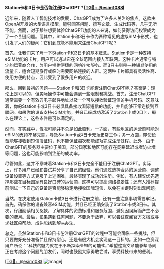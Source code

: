 **Station卡和3日卡是否能注册ChatGPT？[[TG💪+ @esim1088](https://t.me/s/esim1088)]**

近年来，随着人工智能技术的发展，ChatGPT成为了许多人关注的焦点。这款由OpenAI开发的大型语言模型，能够回答问题、撰写文章、生成代码等，几乎无所不能。然而，对于那些想要体验ChatGPT功能的人来说，如何获得访问权限成为了一个关键问题。而其中，Station卡和3日卡作为两种常见的虚拟SIM卡形式，也引发了人们的疑问：它们到底能不能用来注册ChatGPT呢？

首先，让我们来了解一下Station卡和3日卡的基本概念。Station卡是一种支持eSIM功能的卡片，用户可以通过它在全球范围内接入互联网。这种卡片通常与特定的运营商合作，为用户提供便捷的网络连接服务。而3日卡则是一种短期使用的流量卡，适合短期旅行或临时需要网络连接的人群。这两种卡片都具有灵活性高、使用方便的特点，因此受到了很多用户的欢迎。

那么，回到最初的问题——Station卡和3日卡能否注册ChatGPT呢？答案是：理论上是可以的，但实际操作中可能会遇到一些限制和挑战。首先，注册ChatGPT通常需要一个有效的电子邮件地址以及一个可以接收验证短信的手机号码。这意味着，你的Station卡或3日卡必须具备接收国际短信的功能，并且能够正常连接到互联网。如果你的设备支持eSIM功能，并且已经成功激活了Station卡或3日卡，那么在理论上，这些条件是可以满足的。

然而，在实践中，情况可能并不总是如此顺利。一方面，有些地区的运营商可能对eSIM的支持不够完善，导致Station卡或3日卡无法正常工作；另一方面，即使设备能够接收到短信验证码，也不能保证每次都能成功完成注册过程。此外，由于ChatGPT的服务器主要位于美国，部分国家和地区可能存在网络延迟或者防火墙等问题，这也可能影响到注册的成功率。

尽管如此，这并不意味着Station卡和3日卡完全不能用于注册ChatGPT。实际上，许多用户已经在尝试并分享了自己的经验。他们通过选择合适的运营商、调整设备设置等方式克服了上述困难，最终实现了成功的注册。例如，有人建议优先选择那些在目标国家有良好口碑的运营商，这样可以提高网络稳定性；还有人推荐提前测试一下自己的设备是否能够稳定地接收国际短信，以免在关键时刻出现问题。

当然，在决定使用Station卡或3日卡进行注册之前，还有一些注意事项需要牢记。首先，确保你的设备兼容eSIM功能，并且已经正确安装了Station卡或3日卡。其次，仔细阅读相关条款，了解具体的资费标准和服务范围，避免因误解而产生不必要的费用。最后，如果遇到任何问题，不要急于放弃，可以尝试查阅官方文档或寻求社区的帮助，或许能找到解决办法。

总之，虽然Station卡和3日卡在注册ChatGPT的过程中可能会面临一些挑战，但只要做好充分准备并且保持耐心，还是有很大机会实现这一目标的。正如一位资深用户所说：“科技的魅力就在于不断探索未知的可能性。”希望这篇文章能够帮助到正在考虑这个问题的朋友们，同时也鼓励大家勇敢尝试，享受科技带来的便利。

[[TG💪+ @esim1088](https://t.me/s/esim1088) ![Image](https://i.postimg.cc/4NQfJmqS/Snipaste-2025-05-13-00-14-12.png)]